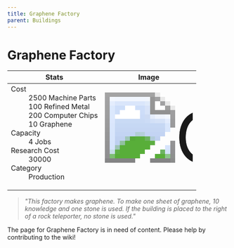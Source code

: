 ```yaml
---
title: Graphene Factory
parent: Buildings
---
```

# Graphene Factory

[//]: # (Pre-generated content)
<table><thead><tr><th>Stats</th><th>Image</th></tr></thead><tbody><tr><td><dl><dt>Cost</dt><dd>2500 Machine Parts<br>100 Refined Metal<br>200 Computer Chips<br>10 Graphene</dd><dt>Capacity</dt><dd>4 Jobs</dd><dt>Research Cost</dt><dd>30000</dd><dt>Category</dt><dd>Production</dd></dl></td><td><style>.building-image {width: 200px;height: 200px;overflow: hidden;position: relative;}.building-image img {image-rendering: pixelated;object-fit: none;transform: scale(10);transform-origin: left top;position: absolute;left: 0;top: 0;}</style><div class="building-image"><img style="object-position: -641px -855px;" src="https://tfe2-wiki.github.io/assets/sprites.png" alt="Graphene Factory Back"><img style="object-position: -619px -855px;" src="https://tfe2-wiki.github.io/assets/sprites.png" alt="Graphene Factory"></div></td></tr></tbody></table><blockquote><i>"This factory makes graphene. To make one sheet of graphene, 10 knowledge and one stone is used. If the building is placed to the right of a rock teleporter, no stone is used."</i></blockquote>

The page for Graphene Factory is in need of content. Please help by contributing to the wiki!
